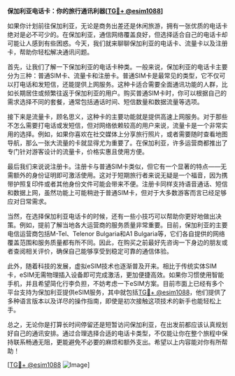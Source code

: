 **保加利亚电话卡：你的旅行通讯利器[[TG💪+ @esim1088](https://t.me/s/esim1088)]**

如果你计划前往保加利亚，无论是商务出差还是休闲旅游，拥有一张优质的电话卡绝对是必不可少的。在保加利亚，通信网络覆盖良好，但选择适合自己的电话卡却可能让人感到有些困惑。今天，我们就来聊聊保加利亚的电话卡、流量卡以及注册卡，帮助你轻松解决通讯问题。

首先，让我们了解一下保加利亚的电话卡种类。一般来说，保加利亚的电话卡主要分为三种：普通SIM卡、流量卡和注册卡。普通SIM卡是最常见的类型，它不仅可以打电话和发短信，还能提供上网服务。这种卡适合需要全面通讯功能的人群，比如长期居住或频繁往返于保加利亚的用户。购买普通SIM卡时，你可以根据自己的需求选择不同的套餐，通常包括通话时间、短信数量和数据流量等选项。

接下来是流量卡，顾名思义，这种卡的主要功能就是提供高速上网服务。对于那些不怎么需要打电话或发短信，但对网络依赖较高的用户来说，流量卡是一个非常实用的选择。例如，如果你喜欢在社交媒体上分享旅行照片，或者需要随时查看地图导航，那么一张大流量的卡就显得尤为重要了。在保加利亚，许多运营商都推出了专门针对游客设计的流量卡，价格实惠且使用方便。

最后我们来说说注册卡。注册卡与普通SIM卡类似，但它有一个显著的特点——无需额外的身份证明即可激活使用。这对于短期旅行者来说无疑是一个福音，因为携带护照复印件或者其他身份文件可能会带来不便。注册卡同样支持语音通话、短信和数据上网，虽然功能上可能稍逊于普通SIM卡，但对于大多数游客而言已经足够应对日常需求。

当然，在选择保加利亚电话卡的时候，还有一些小技巧可以帮助你更好地做出决策。例如，提前了解当地各大运营商的服务质量非常重要。目前，保加利亚的主要电信运营商包括M-Tel、Telenor Bulgaria和A1 Bulgaria等，它们各自提供的网络覆盖范围和服务质量都有所不同。因此，在购买之前最好先咨询一下身边的朋友或者查阅相关评价，确保自己能够享受到稳定可靠的通信体验。

此外，随着科技的发展，虚拟eSIM技术也逐渐普及开来。相比于传统实体SIM卡，eSIM无需物理插入设备即可完成激活，更加便捷高效。如果你习惯使用智能手机，并且希望简化行李负担，不妨考虑一下eSIM方案。目前市面上已经有多个平台支持为保加利亚提供eSIM服务，其中就包括[TG💪+ @esim1088](https://t.me/s/esim1088)，他们提供了多种语言版本以及详尽的操作指南，即使是初次接触这项技术的新手也能轻松上手。

总之，无论你是打算长时间停留还是短暂访问保加利亚，在出发前都应该认真规划好自己的通讯安排。通过合理选择合适的电话卡类型，不仅能让你在整个旅程中保持联系畅通无阻，更能避免不必要的麻烦和额外支出。希望以上内容能对你有所帮助！

[[TG💪+ @esim1088](https://t.me/s/esim1088) ![Image](https://i.postimg.cc/4NQfJmqS/Snipaste-2025-05-13-00-14-12.png)]